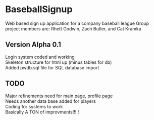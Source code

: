 # BaseballSignup
Web based sign up application for a company baseball league
Group project members are: Rhett Godwin, Zach Butler, and Cat Kramka

Version Alpha 0.1
-----------------
Login system coded and working<br>
Skeleton structure for html up (minus tables for db)<BR>
Added pwdb.sql file for SQL database import<br>



TODO
-------------------
Major refinements need for main page, profile page<br>
Needs another data base added for players<br>
Coding for systems to work<br>
Basically A TON of improvments!!!!!<br>
